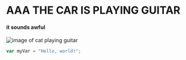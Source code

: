 # AAA THE CAR IS PLAYING GUITAR
#### it sounds awful

![image of cat playing guitar](https://github.com/angelajsantos/skills-communicate-using-markdown/assets/143152520/36ea86ab-a1f5-4422-9a43-1af9b8996e3a)

``` javascript
var myVar = "Hello, world!";
```

